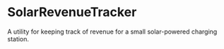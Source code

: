 # SolarRevenueTracker
A utility for keeping track of revenue for a small solar-powered charging station.
